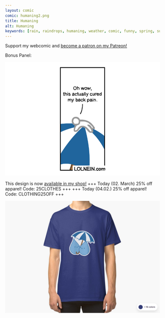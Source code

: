 ```yaml
---
layout: comic
comic: humaning2.png
title: Humaning
alt: Humaning
keywords: [rain, raindrops, humaning, weather, comic, funny, spring, summer, umbrella]
---
```


Support my webcomic and [become a patron on my Patreon!](https://www.patreon.com/lolnein)

Bonus Panel:

![Humaning Bonus Panel](/images/humaning_bonus.png)


This design is now [available in my shop!](https://lolnein.redbubble.com) +++ Today (02. March) 25% off apparel! Code: 25CLOTHES +++ +++ Today (04.02.) 25% off apparel! Code: CLOTHING25OFF +++

[![Raindrops Shirt](/images/raindrops_shirt.png)](https://lolnein.redbubble.com)
